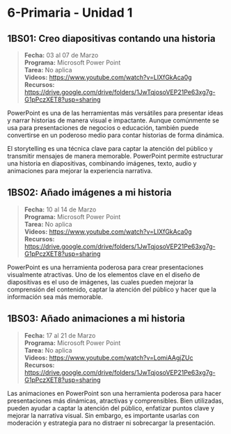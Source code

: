 # 6-Primaria - Unidad 1

## 1BS01: Creo diapositivas contando una historia

> <i class="bi bi-calendar"></i> **Fecha:** 03 al 07 de Marzo<br><i class="bi bi-laptop"></i> **Programa:** Microsoft Power Point <br><i class="bi bi-clipboard-check"></i> **Tarea:** No aplica <br><i class="bi bi-youtube txt-red"></i> **Videos:** https://www.youtube.com/watch?v=LIXfGkAca0g<br> <i class="bi bi-backpack"></i> **Recursos:** https://drive.google.com/drive/folders/1JwTqjosoVEP21Pe63xg7g-G1pPczXET8?usp=sharing

PowerPoint es una de las herramientas más versátiles para presentar ideas y narrar historias de manera visual e impactante. Aunque comúnmente se usa para presentaciones de negocios o educación, también puede convertirse en un poderoso medio para contar historias de forma dinámica.

El storytelling es una técnica clave para captar la atención del público y transmitir mensajes de manera memorable. PowerPoint permite estructurar una historia en diapositivas, combinando imágenes, texto, audio y animaciones para mejorar la experiencia narrativa.

## 1BS02: Añado imágenes a mi historia

> <i class="bi bi-calendar"></i> **Fecha:** 10 al 14 de Marzo<br><i class="bi bi-laptop"></i> **Programa:** Microsoft Power Point <br><i class="bi bi-clipboard-check"></i> **Tarea:** No aplica <br><i class="bi bi-youtube txt-red"></i> **Videos:** https://www.youtube.com/watch?v=LIXfGkAca0g<br> <i class="bi bi-backpack"></i> **Recursos:** https://drive.google.com/drive/folders/1JwTqjosoVEP21Pe63xg7g-G1pPczXET8?usp=sharing

PowerPoint es una herramienta poderosa para crear presentaciones visualmente atractivas. Uno de los elementos clave en el diseño de diapositivas es el uso de imágenes, las cuales pueden mejorar la comprensión del contenido, captar la atención del público y hacer que la información sea más memorable.

<div class="currentTheme">

## 1BS03: Añado animaciones a mi historia

> <i class="bi bi-calendar"></i> **Fecha:** 17 al 21 de Marzo<br><i class="bi bi-laptop"></i> **Programa:** Microsoft Power Point <br><i class="bi bi-clipboard-check"></i> **Tarea:** No aplica <br><i class="bi bi-youtube txt-red"></i> **Videos:** https://www.youtube.com/watch?v=LomiAAgjZUc<br> <i class="bi bi-backpack"></i> **Recursos:** https://drive.google.com/drive/folders/1JwTqjosoVEP21Pe63xg7g-G1pPczXET8?usp=sharing

Las animaciones en PowerPoint son una herramienta poderosa para hacer presentaciones más dinámicas, atractivas y comprensibles. Bien utilizadas, pueden ayudar a captar la atención del público, enfatizar puntos clave y mejorar la narrativa visual. Sin embargo, es importante usarlas con moderación y estrategia para no distraer ni sobrecargar la presentación.

</div>